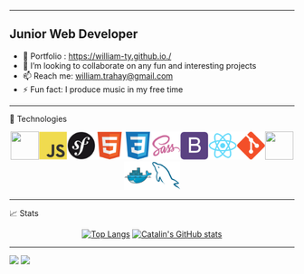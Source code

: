 
---

<h2>Junior Web Developer</h2>

- 🔭 Portfolio : https://william-ty.github.io./
- 👯 I’m looking to collaborate on any fun and interesting projects
- 📫 Reach me: william.trahay@gmail.com
- ⚡ Fun fact: I produce music in my free time

--- 

🚀 Technologies 

<div align="center">
  <img src="https://raw.githubusercontent.com/jmnote/z-icons/master/svg/php.svg" width="50" height="50"/><img src="https://raw.githubusercontent.com/devicons/devicon/c7d326b6009e60442abc35fa45706d6f30ee4c8e/icons/javascript/javascript-original.svg" width="50" height="50"/><img src="https://raw.githubusercontent.com/devicons/devicon/master/icons/symfony/symfony-original.svg" width="50" height="50"/><img src="https://raw.githubusercontent.com/devicons/devicon/c7d326b6009e60442abc35fa45706d6f30ee4c8e/icons/html5/html5-original.svg" width="50" height="50"/><img src="https://raw.githubusercontent.com/devicons/devicon/c7d326b6009e60442abc35fa45706d6f30ee4c8e/icons/css3/css3-original.svg" width="50" height="50"/><img src="https://raw.githubusercontent.com/devicons/devicon/c7d326b6009e60442abc35fa45706d6f30ee4c8e/icons/sass/sass-original.svg" width="50" height="50"/><img src="https://raw.githubusercontent.com/devicons/devicon/c7d326b6009e60442abc35fa45706d6f30ee4c8e/icons/bootstrap/bootstrap-plain.svg" width="50" height="50"/><img src="https://raw.githubusercontent.com/devicons/devicon/c7d326b6009e60442abc35fa45706d6f30ee4c8e/icons/react/react-original.svg" width="50" height="50"/><img src="https://raw.githubusercontent.com/devicons/devicon/c7d326b6009e60442abc35fa45706d6f30ee4c8e/icons/git/git-original.svg" width="50" height="50"/><img src="https://raw.githubusercontent.com/jmnote/z-icons/master/svg/python.svg" width="50" height="50"/><img src="https://raw.githubusercontent.com/devicons/devicon/master/icons/docker/docker-original.svg" width="50" height="50"/><img src="https://raw.githubusercontent.com/devicons/devicon/master/icons/mysql/mysql-original.svg" width="50" height="50"/>
</div>

---

📈 Stats

<div align="center">
  
  [![Top Langs](https://github-readme-stats.vercel.app/api/top-langs/?username=william-ty&hide=hack&theme=vision-friendly-dark)](https://github.com/anuraghazra/github-readme-stats)
  [![Catalin's GitHub stats](https://github-readme-stats.vercel.app/api?username=william-ty&theme=vision-friendly-dark)](https://github.com/anuraghazra/github-readme-stats)
  
</div>

---

[<img src="https://img.shields.io/badge/Twitter-1DA1F2?style=for-the-badge&logo=twitter&logoColor=white"/>](https://twitter.com/webartwill)
[<img src="https://img.shields.io/badge/LinkedIn-0077B5?style=for-the-badge&logo=linkedin&logoColor=white"/>](https://www.linkedin.com/in/william-trahay/)


